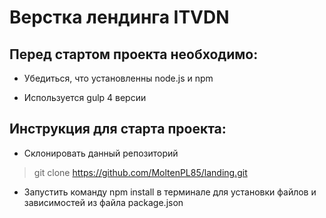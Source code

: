 # Верстка лендинга ITVDN

## Перед стартом проекта необходимо:

* Убедиться, что установленны node.js и npm

* Используется gulp 4 версии

## Инструкция для старта проекта:

* Склонировать данный репозиторий
> git clone https://github.com/MoltenPL85/landing.git

* Запустить команду npm install в терминале для установки файлов и зависимостей из файла package.json